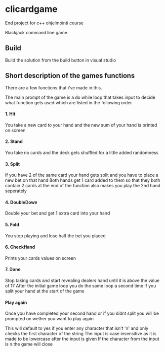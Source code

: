 # clicardgame
End project for c++ ohjelmointi course

Blackjack command line game.

## Build
Build the solution from the build button in visual studio

## Short description of the games functions

There are a few functions that i've made in this.

The main prompt of the game is a do while loop that takes input to decide what function gets used
which are listed in the following order

#### 1. Hit
You take a new card to your hand and the new sum of your hand is printed on screen

#### 2. Stand
You take no cards and the deck gets shuffled for a little added randomness

#### 3. Split
If you have 2 of the same card your hand gets split and you have to place a new bet on that hand
Both hands get 1 card added to them so that they both contain 2 cards at the end of the function
also makes you play the 2nd hand seperately

#### 4. DoubleDown
Double your bet and get 1 extra card into your hand

#### 5. Fold
You stop playing and lose half the bet you placed

#### 6. CheckHand
Prints your cards values on screen

#### 7. Done
Stop taking cards and start revealing dealers hand until it is above the value of 17
After the initial game loop you do the same loop a second time if you split your hand at the start of the game

#### Play again
Once you have completed your second hand or if you didnt split you will be prompted on wether you want to play again

This will default to yes if you enter any character that isn't 'n' and only checks the first character of the string
The input is case insensitive as it is made to be lowercase after the input is given
If the character from the input is n the game will close
